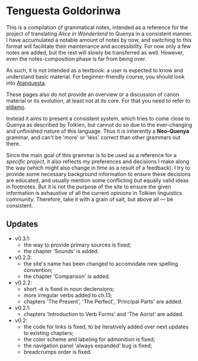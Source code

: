 # Tenguesta Goldorinwa

This is a compilation of grammatical notes, intended as a reference for the project of translating *Alice in Wonderland* to Quenya in a consistent manner.
 I have accumulated a notable amount of notes by now, and switching to this format will facilitate their maintenance and accessibility. For now only a few notes are added, but the rest will slowly be transferred as well. However, even the notes-composition phase is far from being over.
 
As such, it is not intended as a textbook: a user is expected to know and understand basic material. For beginner-friendly course, you should look into [Atanquesta](https://middangeard.org.uk/atanquesta/).

These pages also do not provide an overview or a discussion of canon material or its evolution, at least not at its core. For that you need to refer to [eldamo](https://eldamo.org/index.html).

Instead it aims to present a consistent system, which tries to come close to Quenya as described by Tolkien, but cannot do so due to the ever-changing and unfinished nature of this language. Thus it is inherently a **Neo-Quenya** grammar, and can't be 'more' or 'less' correct than other grammars out there.

Since the main goal of this grammar is to be used as a reference for a *specific project*, it also reflects *my* preferences and decisions I make along the way (which might also change in time as a result of a feedback). I try to provide some necessary background information to ensure these decisions are educated, and usually mention some conflicting but equally valid ideas in footnotes. But it is not the purpose of the site to ensure the given information is exhaustive of all the current opinions in Tolkien linguistics community. Therefore, take it with a grain of salt, but above all &mdash; be consistent.

## Updates

+ v0.3.1:
	+ the way to provide primary sources is fixed;
	+ the chapter 'Sounds' is added.
+ v0.2.3:
	+ the site's name has been changed to accomodate new spelling convention;
	+ the chapter 'Comparison' is added.
+ v0.2.2:
	+ short -ë is fixed in noun declensions;
	+ more irregular verbs added to ch.13;
	+ chapters 'The Present', 'The Perfect', 'Principal Parts' are added.
+ v0.2.1:
	+ chapters 'Introduction to Verb Forms' and 'The Aorist' are added.
+ v0.2:
	+ the code for links is fixed, to be iteratively added over next updates to existing chapters;
	+ the color scheme and labeling for admonition is fixed;
	+ the navigation panel 'always expanded' bug is fixed;
	+ breadcrumps order is fixed.